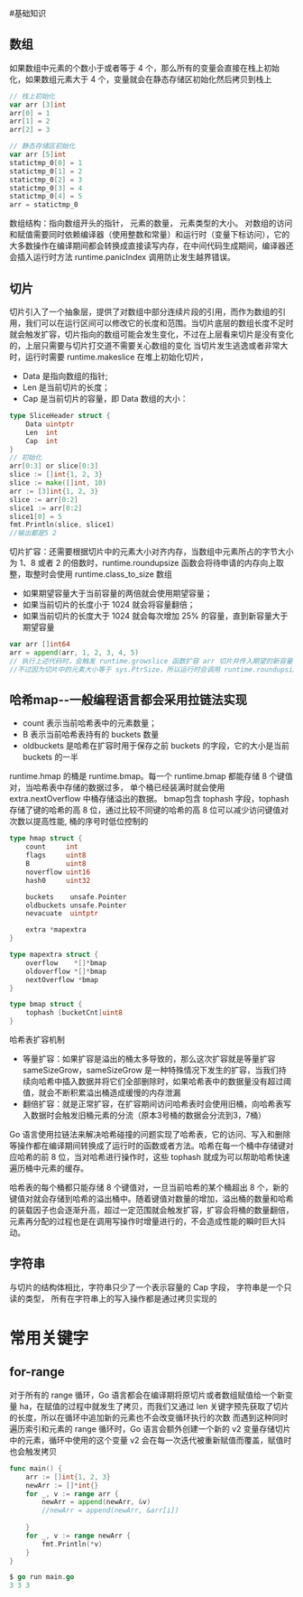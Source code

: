 #基础知识
## 数组
如果数组中元素的个数小于或者等于 4 个，那么所有的变量会直接在栈上初始化，如果数组元素大于 4 个，变量就会在静态存储区初始化然后拷贝到栈上
```go
// 栈上初始化
var arr [3]int
arr[0] = 1
arr[1] = 2
arr[2] = 3

// 静态存储区初始化
var arr [5]int
statictmp_0[0] = 1
statictmp_0[1] = 2
statictmp_0[2] = 3
statictmp_0[3] = 4
statictmp_0[4] = 5
arr = statictmp_0
```

数组结构：指向数组开头的指针， 元素的数量， 元素类型的大小。
对数组的访问和赋值需要同时依赖编译器（使用整数和常量）和运行时（变量下标访问），它的大多数操作在编译期间都会转换成直接读写内存，在中间代码生成期间，编译器还会插入运行时方法 runtime.panicIndex 调用防止发生越界错误。

## 切片
切片引入了一个抽象层，提供了对数组中部分连续片段的引用，而作为数组的引用，我们可以在运行区间可以修改它的长度和范围。当切片底层的数组长度不足时就会触发扩容，切片指向的数组可能会发生变化，不过在上层看来切片是没有变化的，上层只需要与切片打交道不需要关心数组的变化
当切片发生逃逸或者非常大时，运行时需要 runtime.makeslice 在堆上初始化切片，
- Data 是指向数组的指针;
- Len 是当前切片的长度；
- Cap 是当前切片的容量，即 Data 数组的大小：
```go
type SliceHeader struct {
	Data uintptr
	Len  int
	Cap  int
}
// 初始化
arr[0:3] or slice[0:3]
slice := []int{1, 2, 3}
slice := make([]int, 10)
arr := [3]int{1, 2, 3}
slice := arr[0:2]
slice1 := arr[0:2]
slice1[0] = 5
fmt.Println(slice, slice1)
//输出都是5 2
```
切片扩容：还需要根据切片中的元素大小对齐内存，当数组中元素所占的字节大小为 1、8 或者 2 的倍数时，runtime.roundupsize 函数会将待申请的内存向上取整，取整时会使用 runtime.class_to_size 数组
- 如果期望容量大于当前容量的两倍就会使用期望容量；
- 如果当前切片的长度小于 1024 就会将容量翻倍；
- 如果当前切片的长度大于 1024 就会每次增加 25% 的容量，直到新容量大于期望容量
```go
var arr []int64
arr = append(arr, 1, 2, 3, 4, 5)
// 执行上述代码时，会触发 runtime.growslice 函数扩容 arr 切片并传入期望的新容量 5，这时期望分配的内存大小为 40 字节；
//不过因为切片中的元素大小等于 sys.PtrSize，所以运行时会调用 runtime.roundupsize 向上取整内存的大小到 48 字节，所以新切片的容量为 48 / 8 = 6。
```

## 哈希map--一般编程语言都会采用拉链法实现
- count 表示当前哈希表中的元素数量；
- B 表示当前哈希表持有的 buckets 数量
- oldbuckets 是哈希在扩容时用于保存之前 buckets 的字段，它的大小是当前 buckets 的一半

runtime.hmap 的桶是 runtime.bmap。每一个 runtime.bmap 都能存储 8 个键值对，当哈希表中存储的数据过多，
单个桶已经装满时就会使用 extra.nextOverflow 中桶存储溢出的数据。
bmap包含 tophash 字段，tophash 存储了键的哈希的高 8 位，通过比较不同键的哈希的高 8 位可以减少访问键值对次数以提高性能, 桶的序号时低位控制的
```go
type hmap struct {
	count     int
	flags     uint8
	B         uint8
	noverflow uint16
	hash0     uint32

	buckets    unsafe.Pointer
	oldbuckets unsafe.Pointer
	nevacuate  uintptr

	extra *mapextra
}

type mapextra struct {
	overflow    *[]*bmap
	oldoverflow *[]*bmap
	nextOverflow *bmap
}

type bmap struct {
    tophash [bucketCnt]uint8
}
```
哈希表扩容机制
- 等量扩容：如果扩容是溢出的桶太多导致的，那么这次扩容就是等量扩容 sameSizeGrow，sameSizeGrow 是一种特殊情况下发生的扩容，当我们持续向哈希中插入数据并将它们全部删除时，如果哈希表中的数据量没有超过阈值，就会不断积累溢出桶造成缓慢的内存泄漏
- 翻倍扩容：就是正常扩容，在扩容期间访问哈希表时会使用旧桶，向哈希表写入数据时会触发旧桶元素的分流（原本3号桶的数据会分流到3，7桶）

Go 语言使用拉链法来解决哈希碰撞的问题实现了哈希表，它的访问、写入和删除等操作都在编译期间转换成了运行时的函数或者方法。哈希在每一个桶中存储键对应哈希的前 8 位，当对哈希进行操作时，这些 tophash 就成为可以帮助哈希快速遍历桶中元素的缓存。

哈希表的每个桶都只能存储 8 个键值对，一旦当前哈希的某个桶超出 8 个，新的键值对就会存储到哈希的溢出桶中。随着键值对数量的增加，溢出桶的数量和哈希的装载因子也会逐渐升高，超过一定范围就会触发扩容，扩容会将桶的数量翻倍，元素再分配的过程也是在调用写操作时增量进行的，不会造成性能的瞬时巨大抖动。

## 字符串
与切片的结构体相比，字符串只少了一个表示容量的 Cap 字段， 字符串是一个只读的类型， 所有在字符串上的写入操作都是通过拷贝实现的

# 常用关键字
## for-range
对于所有的 range 循环，Go 语言都会在编译期将原切片或者数组赋值给一个新变量 ha，在赋值的过程中就发生了拷贝，而我们又通过 len 关键字预先获取了切片的长度，所以在循环中追加新的元素也不会改变循环执行的次数
而遇到这种同时遍历索引和元素的 range 循环时，Go 语言会额外创建一个新的 v2 变量存储切片中的元素，循环中使用的这个变量 v2 会在每一次迭代被重新赋值而覆盖，赋值时也会触发拷贝
```go
func main() {
	arr := []int{1, 2, 3}
	newArr := []*int{}
	for _, v := range arr {
		newArr = append(newArr, &v)
        //newArr = append(newArr, &arr[i])
		
	}
	for _, v := range newArr {
		fmt.Println(*v)
	}
}

$ go run main.go
3 3 3
```